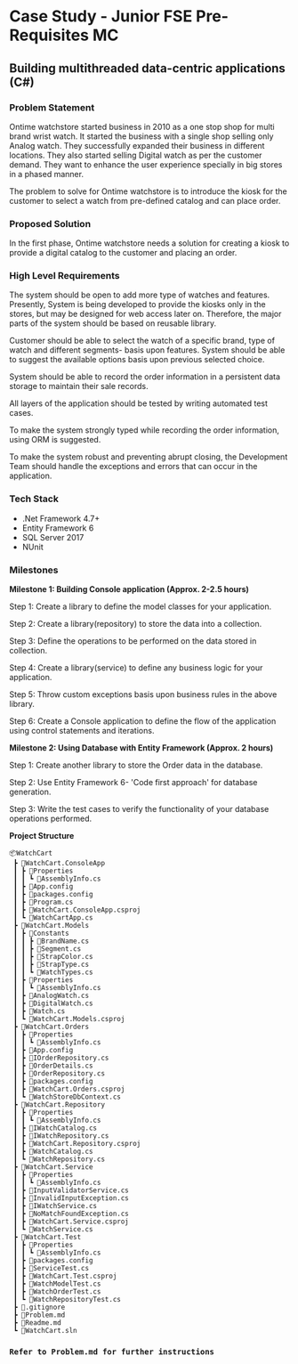 # Case Study - Junior FSE Pre-Requisites MC

## Building multithreaded data-centric applications (C#)

### Problem Statement

Ontime watchstore started business in 2010 as a one stop shop for multi brand wrist watch. It started the business with a single shop selling only Analog watch. They successfully expanded their business in different locations. They also started selling Digital watch as per the customer demand. They want to enhance the user experience specially in big stores in a phased manner.

The problem to solve for Ontime watchstore is to introduce the kiosk for the customer to select a watch from pre-defined catalog and can place  order.

### Proposed Solution

In the first phase, Ontime watchstore needs a solution for creating a kiosk to provide a digital catalog to the customer and placing an order.

### High Level Requirements

The system should be open to add more type of watches and features. Presently, System is being developed to provide the kiosks only in the stores, but may be designed for web access later on. Therefore, the major parts of the system should be based on reusable library.

Customer should be able to select the watch of a specific brand, type of watch and different segments- basis upon features. System should be able to suggest the available options basis upon previous selected choice.

System should be able to record the order information in a persistent data storage to maintain their sale records.

All layers of the application should be tested by writing automated test cases.

To make the system strongly typed while recording the order information, using ORM is suggested.

To make the system robust and preventing abrupt closing, the Development Team should handle the exceptions and errors that can occur in the application.

### Tech Stack

- .Net Framework 4.7+
- Entity Framework 6
- SQL Server 2017
- NUnit

### Milestones 
**Milestone 1: Building Console application (Approx. 2-2.5 hours)**

Step 1: Create a library to define the model classes for your application.

Step 2: Create a library(repository) to store the data into a collection.

Step 3: Define the operations to be performed on the data stored in collection.

Step 4: Create a library(service) to define any business logic for your application.

Step 5: Throw custom exceptions basis upon business rules in the above library.

Step 6: Create a Console application to define the flow of the application using control statements and iterations.

**Milestone 2: Using Database with Entity Framework (Approx. 2 hours)**

Step 1: Create another library to store the Order data in the database.

Step 2: Use Entity Framework 6- 'Code first approach' for database generation.

Step 3: Write the test cases to verify the functionality of your database operations performed.

**Project Structure**
```
📦WatchCart
 ┣ 📂WatchCart.ConsoleApp
 ┃ ┣ 📂Properties
 ┃ ┃ ┗ 📜AssemblyInfo.cs
 ┃ ┣ 📜App.config
 ┃ ┣ 📜packages.config
 ┃ ┣ 📜Program.cs
 ┃ ┣ 📜WatchCart.ConsoleApp.csproj
 ┃ ┗ 📜WatchCartApp.cs
 ┣ 📂WatchCart.Models
 ┃ ┣ 📂Constants
 ┃ ┃ ┣ 📜BrandName.cs
 ┃ ┃ ┣ 📜Segment.cs
 ┃ ┃ ┣ 📜StrapColor.cs
 ┃ ┃ ┣ 📜StrapType.cs
 ┃ ┃ ┗ 📜WatchTypes.cs
 ┃ ┣ 📂Properties
 ┃ ┃ ┗ 📜AssemblyInfo.cs
 ┃ ┣ 📜AnalogWatch.cs
 ┃ ┣ 📜DigitalWatch.cs
 ┃ ┣ 📜Watch.cs
 ┃ ┗ 📜WatchCart.Models.csproj
 ┣ 📂WatchCart.Orders
 ┃ ┣ 📂Properties
 ┃ ┃ ┗ 📜AssemblyInfo.cs
 ┃ ┣ 📜App.config
 ┃ ┣ 📜IOrderRepository.cs
 ┃ ┣ 📜OrderDetails.cs
 ┃ ┣ 📜OrderRepository.cs
 ┃ ┣ 📜packages.config
 ┃ ┣ 📜WatchCart.Orders.csproj
 ┃ ┗ 📜WatchStoreDbContext.cs
 ┣ 📂WatchCart.Repository
 ┃ ┣ 📂Properties
 ┃ ┃ ┗ 📜AssemblyInfo.cs
 ┃ ┣ 📜IWatchCatalog.cs
 ┃ ┣ 📜IWatchRepository.cs
 ┃ ┣ 📜WatchCart.Repository.csproj
 ┃ ┣ 📜WatchCatalog.cs
 ┃ ┗ 📜WatchRepository.cs
 ┣ 📂WatchCart.Service
 ┃ ┣ 📂Properties
 ┃ ┃ ┗ 📜AssemblyInfo.cs
 ┃ ┣ 📜InputValidatorService.cs
 ┃ ┣ 📜InvalidInputException.cs
 ┃ ┣ 📜IWatchService.cs
 ┃ ┣ 📜NoMatchFoundException.cs
 ┃ ┣ 📜WatchCart.Service.csproj
 ┃ ┗ 📜WatchService.cs
 ┣ 📂WatchCart.Test
 ┃ ┣ 📂Properties
 ┃ ┃ ┗ 📜AssemblyInfo.cs
 ┃ ┣ 📜packages.config
 ┃ ┣ 📜ServiceTest.cs
 ┃ ┣ 📜WatchCart.Test.csproj
 ┃ ┣ 📜WatchModelTest.cs
 ┃ ┣ 📜WatchOrderTest.cs
 ┃ ┗ 📜WatchRepositoryTest.cs
 ┣ 📜.gitignore
 ┣ 📜Problem.md
 ┣ 📜Readme.md
 ┗ 📜WatchCart.sln
 ```



### `Refer to Problem.md for further instructions`